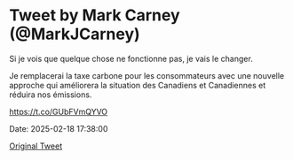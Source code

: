 # Tweet by Mark Carney (@MarkJCarney)

Si je vois que quelque chose ne fonctionne pas, je vais le changer. 

Je remplacerai la taxe carbone pour les consommateurs avec une nouvelle approche qui améliorera la situation des Canadiens et Canadiennes et réduira nos émissions.

https://t.co/GUbFVmQYVO

Date: 2025-02-18 17:38:00

[Original Tweet](https://x.com/MarkJCarney/status/1891905016748822928)
